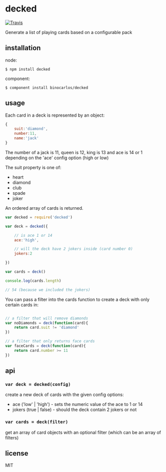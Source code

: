 decked
======

[![Travis](http://img.shields.io/travis/binocarlos/decked.svg?style=flat)](https://travis-ci.org/binocarlos/decked)

Generate a list of playing cards based on a configurable pack

## installation

node:

```
$ npm install decked
```

component:

```
$ component install binocarlos/decked
```

## usage

Each card in a deck is represented by an object:

```js
{
	suit:'diamond',
	number:11,
	name:'jack'
}
```

The number of a jack is 11, queen is 12, king is 13 and ace is 14 or 1 depending on the 'ace' config option (high or low)

The suit property is one of:

 * heart
 * diamond
 * club
 * spade
 * joker

An ordered array of cards is returned.

```js
var decked = require('decked')

var deck = decked({

	// is ace 1 or 14
	ace:'high',

	// will the deck have 2 jokers inside (card number 0)
	jokers:2

})

var cards = deck()

console.log(cards.length)

// 54 (because we included the jokers)
```

You can pass a filter into the cards function to create a deck with only certain cards in:

```js

// a filter that will remove diamonds
var noDiamonds = deck(function(card){
	return card.suit != 'diamond'
})

// a filter that only returns face cards
var faceCards = deck(function(card){
	return card.number >= 11
})
```

## api

### `var deck = decked(config)`

create a new deck of cards with the given config options:

 * ace ('low' | 'high') - sets the numeric value of the ace to 1 or 14
 * jokers (true | false) - should the deck contain 2 jokers or not

### `var cards = deck(filter)`

get an array of card objects with an optional filter (which can be an array of filters)

## license

MIT